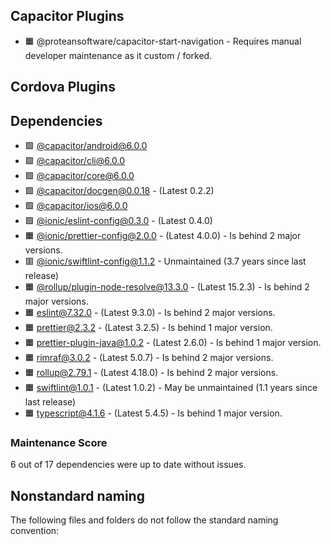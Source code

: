 ## Capacitor Plugins

- 🟧 @proteansoftware/capacitor-start-navigation - Requires manual developer maintenance as it custom / forked.
## Cordova Plugins

## Dependencies

- 🟩 [@capacitor/android@6.0.0](https://github.com/ionic-team/capacitor.git)
- 🟩 [@capacitor/cli@6.0.0](https://github.com/ionic-team/capacitor.git)
- 🟩 [@capacitor/core@6.0.0](https://github.com/ionic-team/capacitor.git)
- 🟩 [@capacitor/docgen@0.0.18](https://github.com/ionic-team/capacitor-docgen.git) - (Latest 0.2.2)
- 🟩 [@capacitor/ios@6.0.0](https://github.com/ionic-team/capacitor.git)
- 🟩 [@ionic/eslint-config@0.3.0](https://github.com/ionic-team/eslint-config.git) - (Latest 0.4.0)
- 🟧 [@ionic/prettier-config@2.0.0](https://github.com/ionic-team/prettier-config.git) - (Latest 4.0.0) - Is behind 2 major versions.
- 🟥 [@ionic/swiftlint-config@1.1.2](https://github.com/ionic-team/swiftlint-config.git) - Unmaintained (3.7 years since last release)
- 🟧 [@rollup/plugin-node-resolve@13.3.0](https://github.com/rollup/plugins.git) - (Latest 15.2.3) - Is behind 2 major versions.
- 🟧 [eslint@7.32.0](https://github.com/eslint/eslint.git) - (Latest 9.3.0) - Is behind 2 major versions.
- 🟧 [prettier@2.3.2](https://github.com/prettier/prettier.git) - (Latest 3.2.5) - Is behind 1 major version.
- 🟧 [prettier-plugin-java@1.0.2](https://github.com/jhipster/prettier-java.git) - (Latest 2.6.0) - Is behind 1 major version.
- 🟧 [rimraf@3.0.2](https://github.com/isaacs/rimraf.git) - (Latest 5.0.7) - Is behind 2 major versions.
- 🟧 [rollup@2.79.1](https://github.com/rollup/rollup.git) - (Latest 4.18.0) - Is behind 2 major versions.
- 🟧 [swiftlint@1.0.1](https://github.com/ionic-team/swiftlint.git) - (Latest 1.0.2) - May be unmaintained (1.1 years since last release)
- 🟧 [typescript@4.1.6](https://github.com/Microsoft/TypeScript.git) - (Latest 5.4.5) - Is behind 1 major version.
### Maintenance Score
6 out of 17 dependencies were up to date without issues.



## Nonstandard naming
The following files and folders do not follow the standard naming convention:

